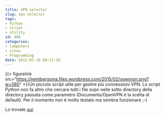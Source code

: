 ```yaml
---
title: VPN selector
slug: vpn-selector
tags:
- Python
- script
- utility
id: 406
categories:
- Computers
- Linux
- Programming
date: 2012-02-18 00:17:19
---
```


{{< figurelink src="https://remibergsma.files.wordpress.com/2015/02/openvpn.png?w=580" >}}Un piccolo script utile per gestire piú connessioni VPN.
Lo script Python non fa altro che cercare tutti i file ovpn nelle sotto directory della directory passata come parametro (Documents/OpenVPN é la scelta di default).
Per il momento non é molto testato ma sembra funzionare ;-)

Lo trovate [qui](https://github.com/alexmufatti/Scripts/tree/master/scripts "Scripts").
